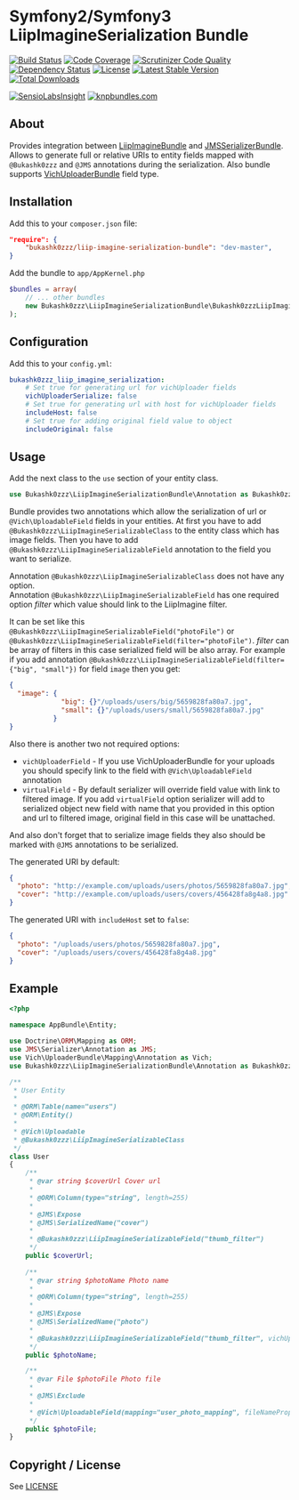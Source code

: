 # Symfony2/Symfony3 LiipImagineSerialization Bundle

[![Build Status](https://img.shields.io/scrutinizer/build/g/Bukashk0zzz/LiipImagineSerializationBundle.svg?style=flat-square)](https://travis-ci.org/Bukashk0zzz/LiipImagineSerializationBundle)
[![Code Coverage](https://img.shields.io/codecov/c/github/Bukashk0zzz/LiipImagineSerializationBundle.svg?style=flat-square)](https://codecov.io/github/Bukashk0zzz/LiipImagineSerializationBundle)
[![Scrutinizer Code Quality](https://img.shields.io/scrutinizer/g/Bukashk0zzz/LiipImagineSerializationBundle.svg?style=flat-square)](https://scrutinizer-ci.com/g/Bukashk0zzz/LiipImagineSerializationBundle/?branch=master)
[![Dependency Status](https://www.versioneye.com/user/projects/56dfde26df573d00352c6813/badge.svg?style=flat)](https://www.versioneye.com/user/projects/56dfde26df573d00352c6813)
[![License](https://img.shields.io/packagist/l/Bukashk0zzz/liip-imagine-serialization-bundle.svg?style=flat-square)](https://packagist.org/packages/Bukashk0zzz/liip-imagine-serialization-bundle)
[![Latest Stable Version](https://img.shields.io/packagist/v/Bukashk0zzz/liip-imagine-serialization-bundle.svg?style=flat-square)](https://packagist.org/packages/Bukashk0zzz/liip-imagine-serialization-bundle)
[![Total Downloads](https://img.shields.io/packagist/dt/Bukashk0zzz/liip-imagine-serialization-bundle.svg?style=flat-square)](https://packagist.org/packages/Bukashk0zzz/liip-imagine-serialization-bundle)

[![SensioLabsInsight](https://insight.sensiolabs.com/projects/01074784-ea2d-4902-8a62-53a5f743bc6f/small.png)](https://insight.sensiolabs.com/projects/01074784-ea2d-4902-8a62-53a5f743bc6f)
[![knpbundles.com](http://knpbundles.com/Bukashk0zzz/LiipImagineSerializationBundle/badge-short)](http://knpbundles.com/Bukashk0zzz/LiipImagineSerializationBundle)

About
-----

Provides integration between [LiipImagineBundle](https://github.com/liip/LiipImagineBundle "LiipImagineBundle") and
[JMSSerializerBundle](https://github.com/dustin10/VichUploaderBundle "JMSSerializerBundle").
Allows to generate full or relative URIs to entity fields mapped with `@Bukashk0zzz` and `@JMS` annotations during the serialization.
Also bundle supports [VichUploaderBundle](https://github.com/dustin10/VichUploaderBundle "VichUploaderBundle") field type.

Installation
------------

Add this to your `composer.json` file:

```json
"require": {
	"bukashk0zzz/liip-imagine-serialization-bundle": "dev-master",
}
```


Add the bundle to `app/AppKernel.php`

```php
$bundles = array(
	// ... other bundles
	new Bukashk0zzz\LiipImagineSerializationBundle\Bukashk0zzzLiipImagineSerializationBundle(),
);
```

Configuration
-------------

Add this to your `config.yml`:

```yaml
bukashk0zzz_liip_imagine_serialization:
    # Set true for generating url for vichUploader fields
    vichUploaderSerialize: false
    # Set true for generating url with host for vichUploader fields
    includeHost: false
    # Set true for adding original field value to object
    includeOriginal: false
```


Usage
-----

Add the next class to the `use` section of your entity class.

```php
use Bukashk0zzz\LiipImagineSerializationBundle\Annotation as Bukashk0zzz;
```

Bundle provides two annotations which allow the serialization of url or `@Vich\UploadableField` fields in your entities.
At first you have to add `@Bukashk0zzz\LiipImagineSerializableClass` to the entity class which has image fields.
Then you have to add `@Bukashk0zzz\LiipImagineSerializableField` annotation to the field you want to serialize.

Annotation `@Bukashk0zzz\LiipImagineSerializableClass` does not have any option.  
Annotation `@Bukashk0zzz\LiipImagineSerializableField` has one required option *filter* which value should link to the LiipImagine filter.

It can be set like this `@Bukashk0zzz\LiipImagineSerializableField("photoFile")` or `@Bukashk0zzz\LiipImagineSerializableField(filter="photoFile")`. 
*filter* can be array of filters in this case serialized field will be also array.
For example if you add annotation `@Bukashk0zzz\LiipImagineSerializableField(filter={"big", "small"})` for field `image`  then you get:

```json
{
  "image": {
             "big": {}"/uploads/users/big/5659828fa80a7.jpg",
             "small": {}"/uploads/users/small/5659828fa80a7.jpg"
           }
}
```

Also there is another two not required options: 
- `vichUploaderField` - If you use VichUploaderBundle for your uploads you should specify link to the field with `@Vich\UploadableField` annotation 
- `virtualField` - By default serializer will override field value with link to filtered image. If you add `virtualField` option serializer will add to serialized object new field with name that you provided in this option and url to filtered image, original field in this case will be unattached.

And also don't forget that to serialize image fields they also should be marked with `@JMS` annotations to be serialized.

The generated URI by default:

```json
{
  "photo": "http://example.com/uploads/users/photos/5659828fa80a7.jpg",
  "cover": "http://example.com/uploads/users/covers/456428fa8g4a8.jpg"
}
```

The generated URI with `includeHost` set to `false`:

```json
{
  "photo": "/uploads/users/photos/5659828fa80a7.jpg",
  "cover": "/uploads/users/covers/456428fa8g4a8.jpg"
}
```

Example
-------

```php
<?php

namespace AppBundle\Entity;

use Doctrine\ORM\Mapping as ORM;
use JMS\Serializer\Annotation as JMS;
use Vich\UploaderBundle\Mapping\Annotation as Vich;
use Bukashk0zzz\LiipImagineSerializationBundle\Annotation as Bukashk0zzz;

/**
 * User Entity
 *
 * @ORM\Table(name="users")
 * @ORM\Entity()
 *
 * @Vich\Uploadable
 * @Bukashk0zzz\LiipImagineSerializableClass
 */
class User
{    
    /**
     * @var string $coverUrl Cover url
     *
     * @ORM\Column(type="string", length=255)
     *
     * @JMS\Expose
     * @JMS\SerializedName("cover")
     *
     * @Bukashk0zzz\LiipImagineSerializableField("thumb_filter")
     */
    public $coverUrl; 
    
    /**
     * @var string $photoName Photo name
     *
     * @ORM\Column(type="string", length=255)
     *
     * @JMS\Expose
     * @JMS\SerializedName("photo")
     *
     * @Bukashk0zzz\LiipImagineSerializableField("thumb_filter", vichUploaderField="photoFile")
     */
    public $photoName;

    /**
     * @var File $photoFile Photo file
     *
     * @JMS\Exclude
     *
     * @Vich\UploadableField(mapping="user_photo_mapping", fileNameProperty="photoName")
     */
    public $photoFile;
}
```

Copyright / License
-------------------

See [LICENSE](https://github.com/bukashk0zzz/LiipImagineSerializationBundle/blob/master/LICENSE)
